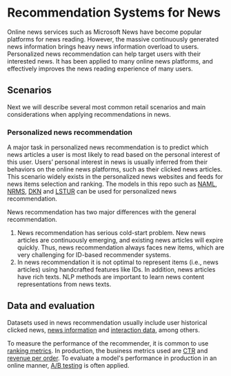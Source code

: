 # Recommendation Systems for News

Online news services such as Microsoft News have become popular platforms for news reading. However, the massive continuously generated news information brings heavy news information overload to users. Personalized news recommendation can help target users with their interested news. It has been applied to many online news platforms, and effectively improves the news reading experience of many users.

## Scenarios

Next we will describe several most common retail scenarios and main considerations when applying recommendations in news.

### Personalized news recommendation

A major task in personalized news recommendation is to predict which news articles a user is most likely to read based on the personal interest of this user. Users’ personal interest in news is usually inferred from their behaviors on the online news platforms, such as their clicked news articles. This scenario widely exists in the personalized news websites and feeds for news items selection and ranking. The models in this repo such as [NAML](../../examples/00_quick_start/naml_synthetic.ipynb), [NRMS](../../examples/00_quick_start/nrms_synthetic.ipynb), [DKN](../../examples/00_quick_start/dkn_MIND_dataset.ipynb) and [LSTUR](../../example/00_quick_start/lstur_synthetic.ipynb) can be used for personalized news recommendation.

News recommendation has two major differences with the general recommendation.
1. News recommendation has serious cold-start problem. New news articles are continuously emerging, and existing news articles will expire quickly. Thus, news recommendation always faces new items, which are very challenging for ID-based recommender systems.  
2. In news recommendation it is not optimal to represent items (i.e., news articles) using handcrafted features like IDs. In addition, news articles have rich texts. NLP methods are important to learn news content representations from news texts. 

## Data and evaluation

Datasets used in news recommendation usually include user historical clicked news, [news information](../../GLOSSARY.md) and [interaction data](../../GLOSSARY.md), among others.

To measure the performance of the recommender, it is common to use [ranking metrics](../../GLOSSARY.md). In production, the business metrics used are [CTR](../../GLOSSARY.md) and [revenue per order](../../GLOSSARY.md). To evaluate a model's performance in production in an online manner, [A/B testing](../../GLOSSARY.md) is often applied.
